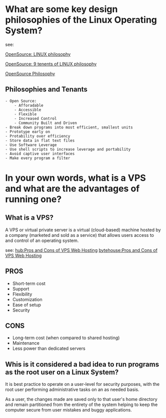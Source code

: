 # What are some key design philosophies of the Linux Operating System?

see:

[OpenSource: LINUX philosophy](https://opensource.com/business/14/12/linux-philosophy)

[OpenSource: 9 tenents of LINUX philosophy](https://opensource.com/business/15/2/how-linux-philosophy-affects-you)

[OpenSource Philosophy](http://docstore.mik.ua/orelly/linux/run/ch01_07.htm)

## Philosophies and Tenants
	- Open Source:
		- Afforadable
		- Accessible
		- Flexible
		- Increased Control 
		- Community Built and Driven
	- Break down programs into most efficient, smallest units 
	- Prototype early on
	- Protability over efficiency
	- Store data in flat text files
	- Use Software Leverage
	- Use shell scripts to increase leverage and portability
	- Avoid captive user interfaces
	- Make every program a filter 

# In your own words, what is a VPS and what are the advantages of running one?

## What is a VPS?

A VPS or virtual private server is a virtual (cloud-based) machine hosted by a company (marketed and sold as a service) that allows users access to and control of an operating system. 

see:
[hub:Pros and Cons of VPS Web Hosting](http://www.webhostinghub.com/web-hosting-guide/the-pros-and-cons-of-vps-web-hosting)
[bytehouse:Pros and Cons of VPS Web Hosting](https://www.bytehouse.co.uk/pros-and-cons-of-vps-hosting/)


## PROS 
* Short-term cost
* Support
* Flexibility
* Customization
* Ease of setup
* Security 


## CONS 
* Long-term cost (when compared to shared hosting)
* Maintenance
* Less power than dedicated servers

## Whis is it considered a bad idea to run programs as the root user on a Linux System?

It is best practice to operate on a user-level for security purposes, with the root user performing administrative tasks on an as needed basis. 

As a user, the changes made are saved only to that user's home directory and remain partitioned from the entirety of the system helping to keep the computer secure from user mistakes and buggy applications.





